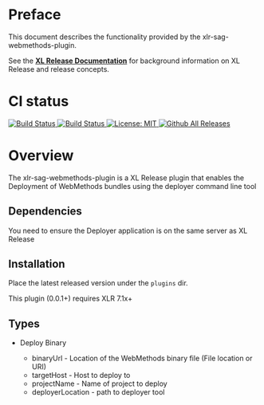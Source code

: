 # Preface #

This document describes the functionality provided by the xlr-sag-webmethods-plugin.

See the **[XL Release Documentation](https://docs.xebialabs.com/xl-release/index.html)** for background information on XL Release and release concepts.

# CI status #

[![Build Status][xlr-sag-webmethods-plugin-travis-image] ][xlr-sag-webmethods-plugin-travis-url]
[![Build Status][xlr-sag-webmethods-plugin-codacy-image] ][xlr-sag-webmethods-plugin-codacy-url]
[![License: MIT][xlr-sag-webmethods-plugin-license-image] ][xlr-sag-webmethods-plugin-license-url]
[![Github All Releases][xlr-sag-webmethods-plugin-downloads-image] ]()


[xlr-sag-webmethods-plugin-travis-image]: https://travis-ci.org/xebialabs-community/xlr-sag-webmethods-plugin.svg?branch=master
[xlr-sag-webmethods-plugin-travis-url]: https://travis-ci.org/xebialabs-community/xlr-sag-webmethods-plugin
[xlr-sag-webmethods-plugin-codacy-image]: https://api.codacy.com/project/badge/Grade/b78313b1eb1b4b058dc4512b4d48c26f
[xlr-sag-webmethods-plugin-codacy-url]: https://www.codacy.com/app/rvanstone/xlr-sag-webmethods-plugin
[xlr-sag-webmethods-plugin-license-image]: https://img.shields.io/badge/License-MIT-yellow.svg
[xlr-sag-webmethods-plugin-license-url]: https://opensource.org/licenses/MIT
[xlr-sag-webmethods-plugin-downloads-image]: https://img.shields.io/github/downloads/xebialabs-community/xlr-sag-webmethods-plugin/total.svg


# Overview #

The xlr-sag-webmethods-plugin is a XL Release plugin that enables the Deployment of WebMethods bundles using the deployer command line tool

## Dependencies ##
You need to ensure the Deployer application is on the same server as XL Release

## Installation ##

Place the latest released version under the `plugins` dir.

This plugin (0.0.1+) requires XLR 7.1x+

## Types ##

+ Deploy Binary

   - binaryUrl - Location of the WebMethods binary file (File location or URI)
   - targetHost - Host to deploy to
   - projectName - Name of project to deploy
   - deployerLocation - path to deployer tool

 
   
